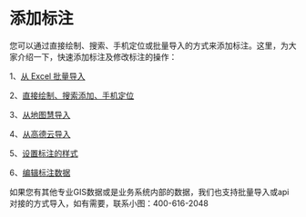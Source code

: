 # 添加标注
您可以通过直接绘制、搜索、手机定位或批量导入的方式来添加标注。这里，为大家介绍一下，快速添加标注及修改标注的操作：


1、[从 Excel 批量导入](/excel-import.html)

2、[直接绘制、搜索添加、手机定位](/single-addmd.html)

3、[从地图慧导入](/import-dituhui.html)

4、[从高德云导入](/import-amap.html)

5、[设置标注的样式](/batch-modify-maker.html)

6、[编辑标注数据](/mark-data.html)

如果您有其他专业GIS数据或是业务系统内部的数据，我们也支持批量导入或api对接的方式导入，如有需要，联系小图：400-616-2048
